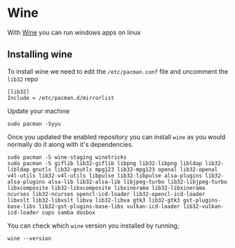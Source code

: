 # Wine
With [Wine](https://www.winehq.org/) you can run windows apps on linux

## Installing wine

To install wine we need to edit the `/etc/pacman.conf` file and uncomment the `lib32` repo

    [lib32]
    Include = /etc/pacman.d/mirrorlist

Update your machine

    sudo pacman -Syyu

Once you updated the enabled repository you can install `wine` as you would normally do it along with it's dependencies.

    sudo pacman -S wine-staging winetricks
    sudo pacman -S giflib lib32-giflib libpng lib32-libpng libldap lib32-libldap gnutls lib32-gnutls mpg123 lib32-mpg123 openal lib32-openal v4l-utils lib32-v4l-utils libpulse lib32-libpulse alsa-plugins lib32-alsa-plugins alsa-lib lib32-alsa-lib libjpeg-turbo lib32-libjpeg-turbo libxcomposite lib32-libxcomposite libxinerama lib32-libxinerama ncurses lib32-ncurses opencl-icd-loader lib32-opencl-icd-loader libxslt lib32-libxslt libva lib32-libva gtk3 lib32-gtk3 gst-plugins-base-libs lib32-gst-plugins-base-libs vulkan-icd-loader lib32-vulkan-icd-loader cups samba dosbox

You can check which `wine` version you installed by running;

    wine --version

